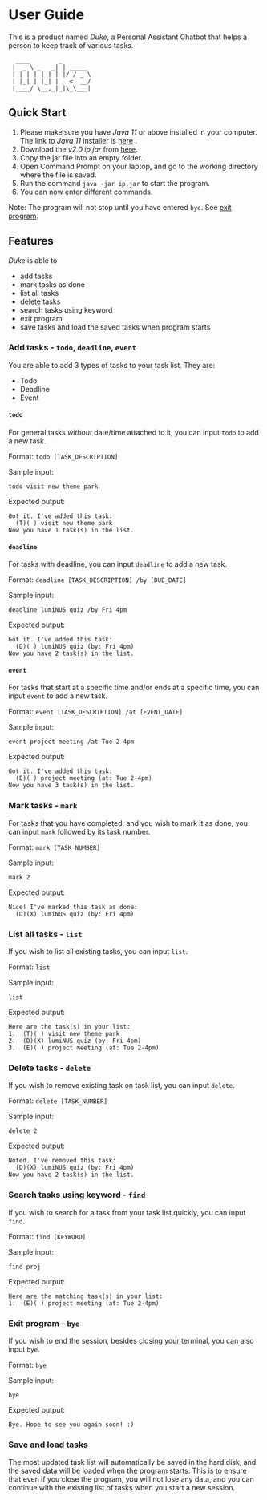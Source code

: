 # User Guide

This is a product named _Duke_, a Personal Assistant Chatbot that helps a person to keep track of various tasks.

      ____        _        
     |  _ \ _   _| | _____ 
     | | | | | | | |/ / _ \
     | |_| | |_| |   <  __/
     |____/ \__,_|_|\_\___|

## Quick Start
1. Please make sure you have _Java 11_ or above installed in your computer. The link to _Java 11_ installer is [here](https://docs.aws.amazon.com/corretto/latest/corretto-11-ug/downloads-list.html) .
2. Download the _v2.0 ip.jar_ from [here](https://github.com/Yzkkk/ip/releases).
3. Copy the jar file into an empty folder.
4. Open Command Prompt on your laptop, and go to the working directory where the file is saved.
5. Run the command  `java -jar ip.jar` to start the program.
6. You can now enter different commands.

Note: The program will not stop until you have entered `bye`. See [exit program](#exit-program---bye).


## Features
_Duke_ is able to 
- add tasks
- mark tasks as done
- list all tasks
- delete tasks
- search tasks using keyword
- exit program
- save tasks and load the saved tasks when program starts


### Add tasks - `todo`, `deadline`, `event`

You are able to add 3 types of tasks to your task list.
They are:
- Todo
- Deadline
- Event

#### `todo`
For general tasks _without_ date/time attached to it, you can input `todo` to add a new task.

Format: `todo [TASK_DESCRIPTION]`

Sample input: 
```
todo visit new theme park
```

Expected output: 
```
Got it. I've added this task:
  (T)( ) visit new theme park
Now you have 1 task(s) in the list.
```

#### `deadline`

For tasks with deadline, you can input `deadline` to add a new task.

Format: `deadline [TASK_DESCRIPTION] /by [DUE_DATE]`

Sample input:
```
deadline lumiNUS quiz /by Fri 4pm
```

Expected output:
```
Got it. I've added this task:
  (D)( ) lumiNUS quiz (by: Fri 4pm)
Now you have 2 task(s) in the list.
```

#### `event`
For tasks that start at a specific time and/or ends at a specific time, you can input `event` to add a new task.

Format: `event [TASK_DESCRIPTION] /at [EVENT_DATE]`

Sample input:
```
event project meeting /at Tue 2-4pm
```

Expected output:
```
Got it. I've added this task:
  (E)( ) project meeting (at: Tue 2-4pm)
Now you have 3 task(s) in the list.
```
### Mark tasks - `mark`

For tasks that you have completed, and you wish to mark it as done, you can input `mark` followed by its task number.

Format: `mark [TASK_NUMBER]`

Sample input:
```
mark 2
```

Expected output:
```
Nice! I've marked this task as done:
  (D)(X) lumiNUS quiz (by: Fri 4pm)
```

### List all tasks - `list`
If you wish to list all existing tasks, you can input `list`.

Format: `list`

Sample input:
```
list
```

Expected output:
```
Here are the task(s) in your list:
1.  (T)( ) visit new theme park
2.  (D)(X) lumiNUS quiz (by: Fri 4pm)
3.  (E)( ) project meeting (at: Tue 2-4pm)
```

### Delete tasks - `delete`

If you wish to remove existing task on task list, you can input `delete`.

Format: `delete [TASK_NUMBER]`

Sample input:
```
delete 2
```

Expected output:
```
Noted. I've removed this task:
  (D)(X) lumiNUS quiz (by: Fri 4pm)
Now you have 2 task(s) in the list.
```

### Search tasks using keyword - `find`
If you wish to search for a task from your task list quickly, you can input `find`.

Format: `find [KEYWORD]`

Sample input:
```
find proj
```

Expected output:
```
Here are the matching task(s) in your list:
1.  (E)( ) project meeting (at: Tue 2-4pm)
```

### Exit program - `bye`
If you wish to end the session, besides closing your terminal, you can also input `bye`.

Format: `bye`

Sample input:
```
bye
```

Expected output:
```
Bye. Hope to see you again soon! :)
```

### Save and load tasks


The most updated task list will automatically be saved in the hard disk, and the saved data will be loaded when the program starts. This is to ensure that even if you close the program, you will not lose any data, and you can continue with the existing list of tasks when you start a new session. 